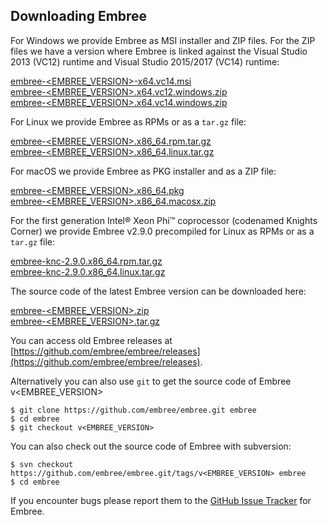 Downloading Embree
------------------

For Windows we provide Embree as MSI installer and ZIP files. For the
ZIP files we have a version where Embree is linked against the Visual
Studio 2013 (VC12) runtime and Visual Studio 2015/2017 (VC14) runtime:

[embree-<EMBREE_VERSION>-x64.vc14.msi](https://github.com/embree/embree/releases/download/v<EMBREE_VERSION>/embree-<EMBREE_VERSION>.x64.vc14.msi)  
[embree-<EMBREE_VERSION>.x64.vc12.windows.zip](https://github.com/embree/embree/releases/download/v<EMBREE_VERSION>/embree-<EMBREE_VERSION>.x64.vc12.windows.zip)  
[embree-<EMBREE_VERSION>.x64.vc14.windows.zip](https://github.com/embree/embree/releases/download/v<EMBREE_VERSION>/embree-<EMBREE_VERSION>.x64.vc14.windows.zip)  

For Linux we provide Embree as RPMs or as a `tar.gz` file:

[embree-<EMBREE_VERSION>.x86_64.rpm.tar.gz](https://github.com/embree/embree/releases/download/v<EMBREE_VERSION>/embree-<EMBREE_VERSION>.x86_64.rpm.tar.gz)  
[embree-<EMBREE_VERSION>.x86_64.linux.tar.gz](https://github.com/embree/embree/releases/download/v<EMBREE_VERSION>/embree-<EMBREE_VERSION>.x86_64.linux.tar.gz)  

For macOS we provide Embree as PKG installer and as a ZIP file:

[embree-<EMBREE_VERSION>.x86_64.pkg](https://github.com/embree/embree/releases/download/v<EMBREE_VERSION>/embree-<EMBREE_VERSION>.x86_64.pkg)  
[embree-<EMBREE_VERSION>.x86_64.macosx.zip](https://github.com/embree/embree/releases/download/v<EMBREE_VERSION>/embree-<EMBREE_VERSION>.x86_64.macosx.zip)

For the first generation Intel® Xeon Phi™ coprocessor (codenamed Knights Corner) we provide Embree v2.9.0 precompiled for Linux as RPMs or as a `tar.gz` file:

[embree-knc-2.9.0.x86_64.rpm.tar.gz](https://github.com/embree/embree/releases/download/v2.9.0/embree-knc-2.9.0.x86_64.rpm.tar.gz)  
[embree-knc-2.9.0.x86_64.linux.tar.gz](https://github.com/embree/embree/releases/download/v2.9.0/embree-knc-2.9.0.x86_64.linux.tar.gz)  

The source code of the latest Embree version can be downloaded here:

[embree-<EMBREE_VERSION>.zip](https://github.com/embree/embree/archive/v<EMBREE_VERSION>.zip)  
[embree-<EMBREE_VERSION>.tar.gz](https://github.com/embree/embree/archive/v<EMBREE_VERSION>.tar.gz)

You can access old Embree releases at [https://github.com/embree/embree/releases](https://github.com/embree/embree/releases).

Alternatively you can also use `git` to get the source code of Embree v<EMBREE_VERSION>

    $ git clone https://github.com/embree/embree.git embree
    $ cd embree
    $ git checkout v<EMBREE_VERSION>

You can also check out the source code of Embree with subversion:

    $ svn checkout https://github.com/embree/embree.git/tags/v<EMBREE_VERSION> embree
    $ cd embree

If you encounter bugs please report them to the [GitHub Issue
Tracker](https://github.com/embree/embree/issues) for Embree.

